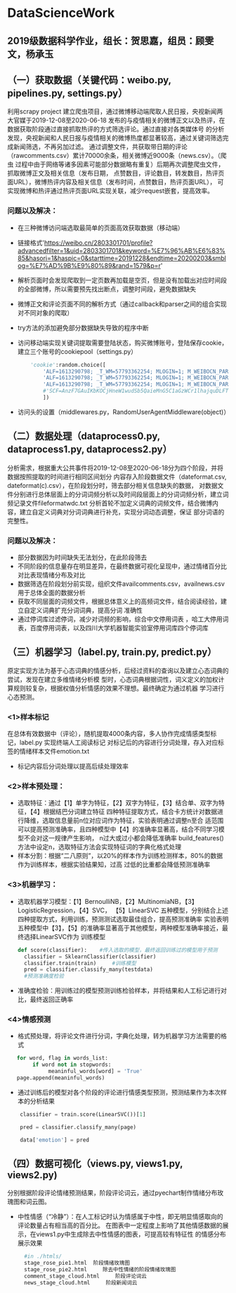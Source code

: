 # DataScienceWork
## 2019级数据科学作业，组长：贺思嘉，组员：顾雯文，杨承玉


## （一）获取数据（关键代码：weibo.py, pipelines.py, settings.py）
利用scrapy project 建立爬虫项目，通过微博移动端爬取人民日报，央视新闻两大官媒于2019-12-08至2020-06-18
发布的与疫情相关的微博正文以及热评，在数据获取阶段通过直接抓取热评的方式筛选评论。通过直接对各类媒体号
的分析发现，央视新闻和人民日报与疫情相关的微博热度都显著较高，通过关键词筛选完成新闻筛选，不再另加过滤。
通过调整文件，共获取带日期的评论（rawcomments.csv）累计70000余条，相关微博近9000条（news.csv）。（爬虫
过程中由于网络等诸多因素可能部分数据略有重复）后期再次调整爬虫文件，抓取微博正文及相关信息（发布日期，
点赞数目，评论数目，转发数目，热评页面URL），微博热评内容及相关信息（发布时间，点赞数目，热评页面URL），
可实现微博和热评通过热评页面URL实现关联，减少request嵌套，提高效率。

### 问题以及解决：
  - 在三种微博访问端选取最简单的页面高效获取数据（移动端）
  - 链接格式'https://weibo.cn/2803301701/profile?advancedfilter=1&uid=2803301701&keyword=%E7%96%AB%E6%83%85&hasori=1&haspic=0&starttime=20191228&endtime=20200203&smblog=%E7%AD%9B%E9%80%89&rand=1579&p=r'
  - 解析页面时会发现爬取到一定页数再加载是空页，但是没有加载出对应时间段的全部微博，所以需要预先找出断点，调整时间段，避免数据缺失
  - 微博正文和评论页面不同的解析方式（通过callback和parser之间的组合实现对不同对象的爬取）
  - try方法的添加避免部分数据缺失导致的程序中断
  - 访问移动端实现关键词提取需要登陆状态，购买微博账号，登陆保存cookie，建立三个账号的cookiepool（settings.py）

    ```python   
        'cookie':random.choice([
            'ALF=1613290798; _T_WM=57793362254; MLOGIN=1; M_WEIBOCN_PARAMS=luicode%3D10000011%26lfid%3D102803_ctg1_8999_-_ctg1_8999_home; SCF=AnzF7GAuIKbKOCjHneW1wudSb5QaieMnG5C1aGzWCr1lxoYYU8q2xrxqTSKn_CpsdU9FRk9hkXgjFBd-ZFLtWgw.; SUB=_2A25NBfusDeRhGedL7FcQ9CnKzDiIHXVuCYXkrDV6PUJbktANLVGnkW1NVLlRXD1fNE5OHfzgjAj4Le2YREsDbNzK; SUBP=0033WrSXqPxfM725Ws9jqgMF55529P9D9WFc_RjAOE7eziX0B9Cxd0ZX5NHD95QpSKMfeKBNSoMXWs4Dqc_zi--fi-z7iKysi--fiKysi-8si--NiKnRi-zpi--Ri-8siK.fi--Ri-8siK.fi--fi-z7i-zpi--Ri-8siK.fi--Ri-8siK.f; SSOLoginState=1610714109'
            'ALF=1613290798; _T_WM=57793362254; MLOGIN=1; M_WEIBOCN_PARAMS=luicode%3D10000011%26lfid%3D102803_ctg1_8999_-_ctg1_8999_home; SCF=AnzF7GAuIKbKOCjHneW1wudSb5QaieMnG5C1aGzWCr1ly4WN5Y7JF9S8Yt76TXvsM8hjszbiVDg2dNza4ztwPAc.; SUB=_2A25NBfpiDeRhGedG6FsZ8ijEzjiIHXVuCYYqrDV6PUJbktANLUflkW1NUUy5fomuAPwIr6k2MT8J7vvxz5wIpU_H; SUBP=0033WrSXqPxfM725Ws9jqgMF55529P9D9W5Q.PBhxnseuIPdTqccfTLo5NHD95Qp1he41hzc1h-XWs4Dqcj.i--NiK.4i-i2i--4iK.ciKyFi--fiKnfiK.pi--ci-z7i-zX; SSOLoginState=1610713650'
            'ALF=1613290798; _T_WM=57793362254; MLOGIN=1; M_WEIBOCN_PARAMS=luicode%3D10000011%26lfid%3D102803_ctg1_8999_-_ctg1_8999_home; SUBP=0033WrSXqPxfM725Ws9jqgMF55529P9D9WWzIL0bNFvHceYYZgGGQ8jF5NHD95Qp1hB4eKn4eh50Ws4Dqcj_i--fi-isiKn0i--NiKnpi-zfi--ci-zRiK.7i--fi-ihiKn7i--Ni-iWi-is; SCF=AnzF7GAuIKbKOCjHneW1wudSb5QaieMnG5C1aGzWCr1lIOJvS_dA7JJ7cE8eypaH8Zv7HiPlgzPFf6Nx25nfyLo.; SUB=_2A25NBfjJDeRhGedG71sQ-CfMyz-IHXVuCZiBrDV6PUJbktANLWrDkW1NUT_K-AioZvOx2Q1YSXElKPwm-pL6CV19; SSOLoginState=1610713241'
            #'SCF=AnzF7GAuIKbKOCjHneW1wudSb5QaieMnG5C1aGzWCr1lhajquDLFTFhx9kYhI3ieGWNb_H2g8ZoGI4cEzWjI7Gg.; SUB=_2A25NBSB-DeRhGeVG6FIT-CrKzTiIHXVuBkA2rDV6PUNbktANLXn2kW1NT6CtQ1TLm5kUNF4bU4YdWpMyxCCA_lsA; SUBP=0033WrSXqPxfM725Ws9jqgMF55529P9D9WFXSvMYvQD3wFF8om.-PVW45JpX5KMhUgL.FoeRe05E1hBcSoB2dJLoIEBLxKqL1-eL1hnLb812b70c51f3d17074fb0ffbe6892817'xKnL1h.LBozLxK-LBKBLBo2LxK.L1hML12Bt; SSOLoginState=1610698798; ALF=1613290798; _T_WM=
            ])
    ```
  - 访问头的设置（middlewares.py，RandomUserAgentMiddleware(object)）

## （二）数据处理（dataprocess0.py, dataprocess1.py, dataprocess2.py）
分析需求，根据重大公共事件将2019-12-08至2020-06-18分为四个阶段，并将数据按照提取的时间进行相同区间划分
内容存入阶段数据文件（dateformat.csv, dateformat(c).csv），在阶段划分时，筛去部分相关信息缺失的数据，
对数据文件分别进行总体层面上的分词词频分析以及时间段层面上的分词词频分析，建立词频记录文件fileformatwdc.txt
分析首轮不加定义词典的词频文件，结合微博内容，建立自定义词典对分词词典进行补充，实现分词动态调整，保证
部分词语的完整性。

### 问题以及解决：
  - 部分数据因为时间缺失无法划分，在此阶段筛去
  - 不同阶段的信息量存在明显差异，在最终数据可视化呈现中，通过情绪百分比对比表现情绪分布及对比
  - 数据筛选在阶段划分前实现，组织文件availcomments.csv，availnews.csv用于总体全面的数据分析
  - 获取不同层面的词频文件，根据总体意义上的高频词文件，结合阅读经验，建立自定义词典扩充分词词典，提高分词
  准确性
  - 通过停词库过滤停词，减少对词频的影响，综合中文停用词表 ，哈工大停用词表，百度停用词表，以及四川大学机器智能实验室停用词库四个停词库

## （三）机器学习（label.py, train.py, predict.py）
原定实现方法为基于心态词典的情感分析，后经过资料的查询以及建立心态词典的尝试，发现在建立多维情绪分析模
型时，心态词典根据词性，词义定义的加权计算规则较复杂，根据权值分析情感的效果不理想。最终确定为通过机器
学习进行心态预测。
### <1>样本标记
在总体有效数据中（评论），随机提取4000条内容，多人协作完成情感类型标记，label.py 实现终端人工阅读标记
对标记后的内容进行分词处理，存入对应标签的情绪样本文件emotion.txt
- 标记内容后分词处理以提高后续处理效率
### <2>样本预处理：
- 选取特征：通过【1】单字为特征，【2】双字为特征，【3】结合单、双字为特征，【4】根据结巴分词建立特征
  四种特征提取方式，结合卡方统计对数据进行降维，选取信息量前n位对应词作为特征，实验表明通过调整n至合
  适范围可以提高预测准确率，且四种模型中【4】的准确率显著高，结合不同学习模型不会对这一规律产生影响，
  n过大或过小都会降低准确率
  build_features()方法中设定n，选取特征方法会实现特征词的字典化格式处理
- 样本分割：根据“二八原则”，以20%的样本作为训练检测样本，80%的数据作为训练样本，根据实验结果知，过高
  过低的比重都会降低预测准确率

### <3>机器学习：
- 选取机器学习模型：【1】BernoulliNB，【2】MultinomiaNB，【3】LogisticRegression，【4】SVC，
 【5】LinearSVC 五种模型，分别结合上述四种提取方式，利用训练，预测测试选取最佳组合，提高预测准确率
  实验表明五种模型中【3】，【5】的准确率显著高于其他模型，两种模型准确率接近，最终选择LinearSVC作为
  训练模型
  ```python
  def score(classifier):    #传入选取的模型，最终返回训练过的模型用于预测
    classifier = SklearnClassifier(classifier)
    classifier.train(train)     #训练模型
    pred = classifier.classify_many(testdata) 
    #预测准确度检验
  ```
- 准确度检验：用训练过的模型预测训练检验样本，并将结果和人工标记进行对比，最终返回正确率

### <4>情感预测
- 格式预处理，将评论文件进行分词，字典化处理，转为机器学习方法需要的格式
```python
   for word, flag in words_list:
        if word not in stopwords:
             meaninful_words[word] = 'True'
   page.append(meaninful_words)
```

- 通过训练后的模型对各个阶段的评论进行情感类型预测，预测结果作为本次样本的分析结果
```python
    classifier = train.score(LinearSVC())[1]

    pred = classifier.classify_many(page)

    data['emotion'] = pred
```

## （四）数据可视化（views.py, views1.py, views2.py)
分别根据阶段评论情绪预测结果，阶段评论词云，通过pyechart制作情绪分布玫瑰图和词云图。
- 中性情感（“冷静”）：在人工标记时认为情感属于中性，即无明显情感取向的评论数量占有相当高的百分比。
  在图表中一定程度上影响了其他情感数据的展示，在views1.py中生成除去中性情感的图表，可提高较有特征性
  的情感分布展示效果
  ```python
    #in ./htmls/
    stage_rose_pie1.html  阶段情绪玫瑰图
    stage_rose_pie2.html     除去中性情绪的阶段情绪玫瑰图
    comment_stage_cloud.html     阶段评论词云
    news_stage_cloud.html     阶段新闻词云
    ```
